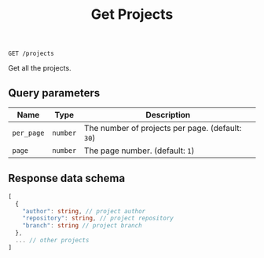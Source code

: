﻿---
title: Get Projects
sidebar_position: 1
---

`GET /projects`

Get all the projects.

## Query parameters

| Name | Type | Description |
| ---- | ---- | ----------- |
| `per_page` | `number` | The number of projects per page. (default: `30`) |
| `page` | `number` | The page number. (default: `1`) |

## Response data schema

```typescript
[
  {
    "author": string, // project author
    "repository": string, // project repository
    "branch": string // project branch
  },
  ... // other projects
]
```
